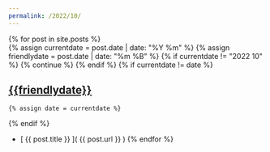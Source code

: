 ```yaml
---
permalink: /2022/10/
---
```

{% for post in site.posts %}  
  {% assign currentdate = post.date | date: "%Y %m" %}
  {% assign friendlydate = post.date | date: "%m %B" %}
  {% if currentdate != "2022 10" %}
    {% continue %}
  {% endif %}
  {% if currentdate != date %}
## [{{friendlydate}}](.)
    {% assign date = currentdate %} 
  {% endif %}
  * [ {{ post.title }} ]( {{ post.url }} )
{% endfor %}
